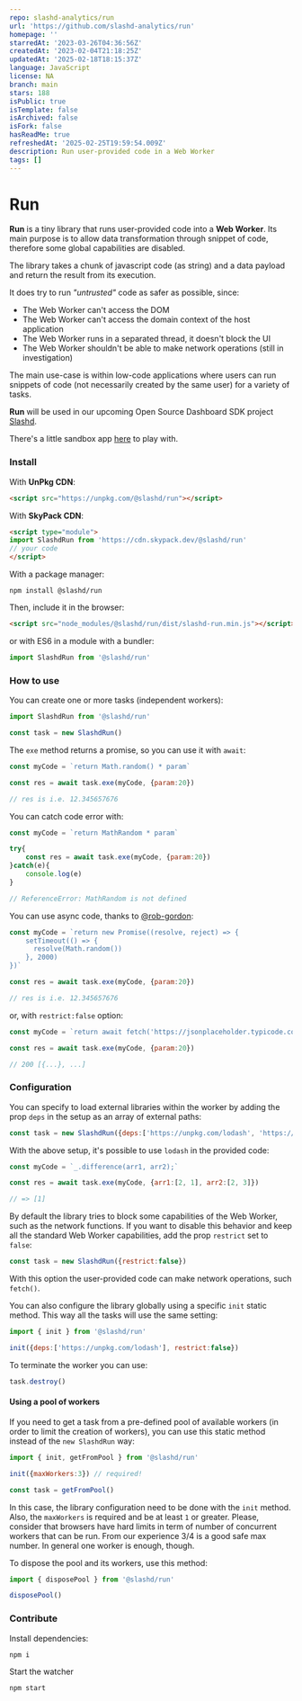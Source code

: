 ```yaml
---
repo: slashd-analytics/run
url: 'https://github.com/slashd-analytics/run'
homepage: ''
starredAt: '2023-03-26T04:36:56Z'
createdAt: '2023-02-04T21:18:25Z'
updatedAt: '2025-02-18T18:15:37Z'
language: JavaScript
license: NA
branch: main
stars: 188
isPublic: true
isTemplate: false
isArchived: false
isFork: false
hasReadMe: true
refreshedAt: '2025-02-25T19:59:54.009Z'
description: Run user-provided code in a Web Worker
tags: []
---
```


# Run

**Run** is a tiny library that runs user-provided code into a **Web Worker**. 
Its main purpose is to allow data transformation through snippet of code, therefore some global capabilities are disabled.

The library takes a chunk of javascript code (as string) and a data payload and return the result from its execution.

It does try to run *"untrusted"* code as safer as possible, since:

- The Web Worker can't access the DOM
- The Web Worker can't access the domain context of the host application
- The Web Worker runs in a separated thread, it doesn't block the UI
- The Web Worker shouldn't be able to make network operations (still in investigation)

The main use-case is within low-code applications where users can run snippets of code (not necessarily created by the same user) for a variety of tasks.

**Run** will be used in our upcoming Open Source Dashboard SDK project [Slashd](https://github.com/slashd-analytics/slashd).

There's a little sandbox app [here](https://slashdrun-app.netlify.app/) to play with.

### Install

With **UnPkg CDN**:

```html
<script src="https://unpkg.com/@slashd/run"></script>
```



With **SkyPack CDN**:

```html
<script type="module">
import SlashdRun from 'https://cdn.skypack.dev/@slashd/run'
// your code
</script>
```



With a package manager:

```shell
npm install @slashd/run
```

Then, include it in the browser:

```html
<script src="node_modules/@slashd/run/dist/slashd-run.min.js"></script>
```

or with ES6 in a module with a bundler:

```js
import SlashdRun from '@slashd/run'
```





### How to use

You can create one or more tasks (independent workers):

```js
import SlashdRun from '@slashd/run'

const task = new SlashdRun()
```



The `exe` method returns a promise, so you can use it with `await`:

```js
const myCode = `return Math.random() * param`

const res = await task.exe(myCode, {param:20})

// res is i.e. 12.345657676
```


You can catch code error with:

```js
const myCode = `return MathRandom * param`

try{
    const res = await task.exe(myCode, {param:20})
}catch(e){
    console.log(e)
}

// ReferenceError: MathRandom is not defined
```

You can use async code, thanks to [@rob-gordon](https://github.com/slashd-analytics/run/issues/1):

```js
const myCode = `return new Promise((resolve, reject) => {
	setTimeout(() => {
	  resolve(Math.random())
	}, 2000)
})`

const res = await task.exe(myCode, {param:20})

// res is i.e. 12.345657676
```

or, with `restrict:false` option:

```js
const myCode = `return await fetch('https://jsonplaceholder.typicode.com/todos').then(res => res.json())`

const res = await task.exe(myCode, {param:20})

// 200 [{...}, ...]
```



### Configuration

You can specify to load external libraries within the worker by adding the prop `deps` in the setup as an array of external paths:

```js
const task = new SlashdRun({deps:['https://unpkg.com/lodash', 'https://www.example.com/mylibrary.js']})
```


With the above setup, it's possible to use `lodash` in the provided code:

```js
const myCode = `_.difference(arr1, arr2);`

const res = await task.exe(myCode, {arr1:[2, 1], arr2:[2, 3]})

// => [1]
```

By default the library tries to block some capabilities of the Web Worker, such as the network functions.
If you want to disable this behavior and keep all the standard Web Worker capabilities, add the prop `restrict` set to `false`:

```js
const task = new SlashdRun({restrict:false})
```

With this option the user-provided code can make network operations, such `fetch()`.


You can also configure the library globally using a specific `init` static method. This way all the tasks will use the same setting:

```js
import { init } from '@slashd/run'

init({deps:['https://unpkg.com/lodash'], restrict:false})
```

To terminate the worker you can use:

```js
task.destroy()
```



#### Using a pool of workers

If you need to get a task from a pre-defined pool of available workers (in order to limit the creation of workers), you can use this static method instead of the `new SlashdRun` way:

```js
import { init, getFromPool } from '@slashd/run'

init({maxWorkers:3}) // required!

const task = getFromPool() 
```

In this case, the library configuration need to be done with the `init` method. Also, the `maxWorkers` is required and be at least `1` or greater. Please, consider that browsers have hard limits in term of number of concurrent workers that can be run. From our experience 3/4 is a good safe max number. In general one worker is enough, though. 

To dispose the pool and its workers, use this method:

```js
import { disposePool } from '@slashd/run'

disposePool()
```



### Contribute

Install dependencies:

```shell
npm i
```


Start the watcher

```shell
npm start 
```

